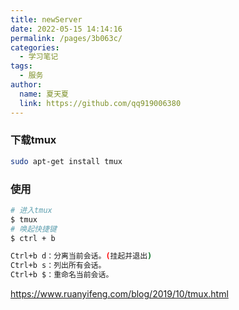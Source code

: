 ```yaml
---
title: newServer
date: 2022-05-15 14:14:16
permalink: /pages/3b063c/
categories: 
  - 学习笔记
tags: 
  - 服务
author: 
  name: 夏天夏
  link: https://github.com/qq919006380
---
```

### 下载tmux
```bash
sudo apt-get install tmux
```

### 使用
```bash
# 进入tmux
$ tmux 
# 唤起快捷键
$ ctrl + b

Ctrl+b d：分离当前会话。(挂起并退出)
Ctrl+b s：列出所有会话。
Ctrl+b $：重命名当前会话。
```
https://www.ruanyifeng.com/blog/2019/10/tmux.html

 
